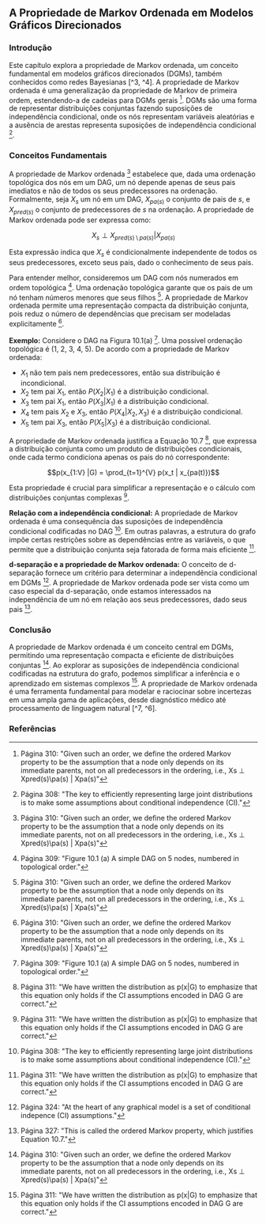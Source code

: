 ## A Propriedade de Markov Ordenada em Modelos Gráficos Direcionados

### Introdução
Este capítulo explora a propriedade de Markov ordenada, um conceito fundamental em modelos gráficos direcionados (DGMs), também conhecidos como redes Bayesianas [^3, ^4]. A propriedade de Markov ordenada é uma generalização da propriedade de Markov de primeira ordem, estendendo-a de cadeias para DGMs gerais [^4]. DGMs são uma forma de representar distribuições conjuntas fazendo suposições de independência condicional, onde os nós representam variáveis aleatórias e a ausência de arestas representa suposições de independência condicional [^2].

### Conceitos Fundamentais
A propriedade de Markov ordenada [^4] estabelece que, dada uma ordenação topológica dos nós em um DAG, um nó depende apenas de seus pais imediatos e não de todos os seus predecessores na ordenação. Formalmente, seja $X_s$ um nó em um DAG, $X_{pa(s)}$ o conjunto de pais de $s$, e $X_{pred(s)}$ o conjunto de predecessores de $s$ na ordenação. A propriedade de Markov ordenada pode ser expressa como:

$$X_s \perp X_{pred(s) \setminus pa(s)} | X_{pa(s)}$$

Esta expressão indica que $X_s$ é condicionalmente independente de todos os seus predecessores, exceto seus pais, dado o conhecimento de seus pais.

Para entender melhor, consideremos um DAG com nós numerados em ordem topológica [^3]. Uma ordenação topológica garante que os pais de um nó tenham números menores que seus filhos [^4]. A propriedade de Markov ordenada permite uma representação compacta da distribuição conjunta, pois reduz o número de dependências que precisam ser modeladas explicitamente [^4].

**Exemplo:** Considere o DAG na Figura 10.1(a) [^3]. Uma possível ordenação topológica é (1, 2, 3, 4, 5). De acordo com a propriedade de Markov ordenada:
*   $X_1$ não tem pais nem predecessores, então sua distribuição é incondicional.
*   $X_2$ tem pai $X_1$, então $P(X_2|X_1)$ é a distribuição condicional.
*   $X_3$ tem pai $X_1$, então $P(X_3|X_1)$ é a distribuição condicional.
*   $X_4$ tem pais $X_2$ e $X_3$, então $P(X_4|X_2, X_3)$ é a distribuição condicional.
*   $X_5$ tem pai $X_3$, então $P(X_5|X_3)$ é a distribuição condicional.

A propriedade de Markov ordenada justifica a Equação 10.7 [^5], que expressa a distribuição conjunta como um produto de distribuições condicionais, onde cada termo condiciona apenas os pais do nó correspondente:

$$p(x_{1:V} |G) = \prod_{t=1}^{V} p(x_t | x_{pa(t)})$$

Esta propriedade é crucial para simplificar a representação e o cálculo com distribuições conjuntas complexas [^5].

**Relação com a independência condicional:** A propriedade de Markov ordenada é uma consequência das suposições de independência condicional codificadas no DAG [^2]. Em outras palavras, a estrutura do grafo impõe certas restrições sobre as dependências entre as variáveis, o que permite que a distribuição conjunta seja fatorada de forma mais eficiente [^5].

**d-separação e a propriedade de Markov ordenada:** O conceito de d-separação fornece um critério para determinar a independência condicional em DGMs [^18]. A propriedade de Markov ordenada pode ser vista como um caso especial da d-separação, onde estamos interessados na independência de um nó em relação aos seus predecessores, dado seus pais [^21].

### Conclusão
A propriedade de Markov ordenada é um conceito central em DGMs, permitindo uma representação compacta e eficiente de distribuições conjuntas [^4]. Ao explorar as suposições de independência condicional codificadas na estrutura do grafo, podemos simplificar a inferência e o aprendizado em sistemas complexos [^5]. A propriedade de Markov ordenada é uma ferramenta fundamental para modelar e raciocinar sobre incertezas em uma ampla gama de aplicações, desde diagnóstico médico até processamento de linguagem natural [^7, ^6].

### Referências
[^2]: Página 308: "The key to efficiently representing large joint distributions is to make some assumptions about conditional independence (CI)."
[^3]: Página 309: "Figure 10.1 (a) A simple DAG on 5 nodes, numbered in topological order."
[^4]: Página 310: "Given such an order, we define the ordered Markov property to be the assumption that a node only depends on its immediate parents, not on all predecessors in the ordering, i.e., Xs ⊥ Xpred(s)\pa(s) | Xpa(s)"
[^5]: Página 311: "We have written the distribution as p(x|G) to emphasize that this equation only holds if the CI assumptions encoded in DAG G are correct."
[^6]: Página 312: "The result is known as a hidden Markov model or HMM, and is illustrated in Figure 10.4."
[^7]: Página 313: "Consider modeling the relationship between various variables that are measured in an intensive care unit (ICU), such as the breathing rate of a patient, their blood pressure, etc."
[^18]: Página 324: "At the heart of any graphical model is a set of conditional indepence (CI) assumptions."
[^21]: Página 327: "This is called the ordered Markov property, which justifies Equation 10.7."
<!-- END -->